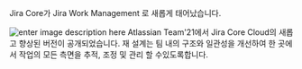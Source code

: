 Jira Core가 Jira Work Management 로 새롭게 태어났습니다. 

![enter image description here](https://i1.wp.com/atlassianblog.wpengine.com/wp-content/uploads/2021/04/download-2.png?resize=1560,760&ssl=1)
Atlassian Team'21에서 Jira Core Cloud의 새롭고 향상된 버전이 공개되었습니다. 재 설계는 팀 내의 구조와 일관성을 개선하여 한 곳에서 작업의 모든 측면을 추적, 조정 및 관리 할 수 ​​있도록합니다.
<!--stackedit_data:
eyJoaXN0b3J5IjpbLTc0MDE0ODgxNF19
-->